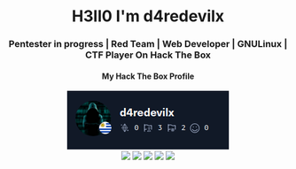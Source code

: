 <!--
**d4redevilx/d4redevilx** is a ✨ _special_ ✨ repository because its `README.md` (this file) appears on your GitHub profile.

Here are some ideas to get you started:

- 🔭 I’m currently working on ...
- 🌱 I’m currently learning ...
- 👯 I’m looking to collaborate on ...
- 🤔 I’m looking for help with ...
- 💬 Ask me about ...
- 📫 How to reach me: ...
- 😄 Pronouns: ...
- ⚡ Fun fact: ...
-->

<div align="center">
  <h1>H3ll0 I'm d4redevilx</h1>
</div>
<div align="center">
  <h3>Pentester in progress | Red Team | Web Developer | GNULinux | CTF Player On Hack The Box</h3> 
  <h4>My Hack The Box Profile</h4>
  <a title="Hack The Box Profile" href="https://app.hackthebox.com/profile/666297">
    <img src="htb_profile.png" alt="Hack The Box Profile">
  </a>
</div>
<div align="center">
  <img src="https://www.vectorlogo.zone/logos/python/python-ar21.svg" />
  <img src="https://www.vectorlogo.zone/logos/vim/vim-ar21.svg" />
  <img src="https://www.vectorlogo.zone/logos/linux/linux-ar21.svg" />
  <img src="https://www.vectorlogo.zone/logos/debian/debian-ar21.svg" />
  <img src="https://www.vectorlogo.zone/logos/gnu_bash/gnu_bash-ar21.svg" />
</div>
<body>
</html>
